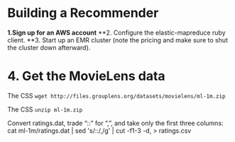 # Building a Recommender
**1.Sign up for an AWS account**
**2. Configure the elastic-mapreduce ruby client.
**3. Start up an EMR cluster (note the pricing and make sure to shut the cluster down afterward).

# 4. Get the MovieLens data

<p>The CSS <code>wget http://files.grouplens.org/datasets/movielens/ml-1m.zip</code></p>
<p>The CSS <code>unzip ml-1m.zip</code></p>

Convert ratings.dat, trade “::” for “,”, and take only the first three columns:
cat ml-1m/ratings.dat | sed 's/::/,/g' | cut -f1-3 -d, > ratings.csv
